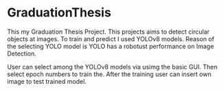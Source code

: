 # GraduationThesis
This my Graduation Thesis Project. This projects aims to detect circular objects at images. To train and predict I used YOLOv8 models. Reason of the selecting YOLO model is YOLO has a robotust performance on Image Detection.

User can select among the YOLOv8 models via usimg the basic GUI. Then select epoch numbers to train the. After the training user can insert own image to test trained model.
